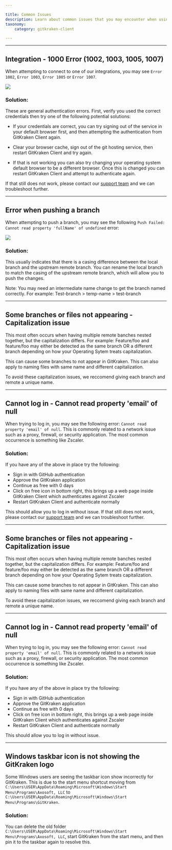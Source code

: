 ```yaml
---

title: Common Issues
description: Learn about common issues that you may encounter when using GitKraken Client.
taxonomy:
    category: gitkraken-client

---
```


***
## Integration - 1000 Error (1002, 1003, 1005, 1007)
When attempting to connect to one of our integrations, you may see `Error 1002`, `Error 1003`, `Error 1005` or `Error 1007`.

<img src="/wp-content/uploads/error-1002.png" srcset="/wp-content/uploads/error-1002@2x.png 2x" class="img-responsive center img-bordered">

### Solution:
These are general authentication errors.  First, verify you used the correct credentials then try one of the following potential solutions:

- If your credentials are correct, you can try signing out of the service in your default browser first, and then attempting the authentication from GitKraken Client again.

- Clear your browser cache, sign out of the git hosting service, then restart GitKraken Client and try again.

- If that is not working you can also try changing your operating system default browser to be a different browser. Once this is changed you can restart GitKraken Client and attempt to authenticate again.

If that still does not work, please contact our [support team](https://www.gitkraken.com/contact) and we can troubleshoot further.

 
***

## Error when pushing a branch
When attempting to push a branch, you may see the following `Push Failed: Cannot read property 'fullName' of undefined` error:

<img src="/wp-content/uploads/push-error.png" class="img-responsive center img-bordered">

### Solution:
This usually indicates that there is a casing difference between the local branch and the upstream remote branch.  You can rename the local branch to match the casing of the upstream remote branch, which will allow you to push the changes.  

<div class='callout callout--warning'>
    <p>Note: You may need an intermediate name change to get the branch named correctly.  For example: Test-branch > temp-name > test-branch</p>
</div>

***
## Some branches or files not appearing - Capitalization issue

This most often occurs when having multiple remote banches nested together, but the capitalization differs. For example: Feature/foo and feature/foo may either be detected as the same branch OR a different branch depending on how your Operating Sytem treats capitalization.

This can cause some branches to not appear in GitKraken. This can also apply to naming files with same name and different capitalization.

 To avoid these capitalization issues, we reccomend giving each branch and remote a unique name.

***
## Cannot log in - Cannot read property 'email' of null
When trying to log in, you may see the following error: `Cannot read property 'email' of null`. This is commonly related to a network issue such as a proxy, firewall, or security application. The most common occurrence is something like Zscaler.

### Solution:
If you have any of the above in place try the following:

- Sign in with GitHub authentication
- Approve the GitKraken application
- Continue as free with 0 days
- Click on free icon in bottom right, this brings up a web page inside GitKraken Client which authenticates against Zscaler
- Restart GitKraken Client and authenticate normally

This should allow you to log in without issue. If that still does not work, please contact our [support team](https://www.gitkraken.com/contact) and we can troubleshoot further.

***

## Some branches or files not appearing - Capitalization issue

This most often occurs when having multiple remote banches nested together, but the capitalization differs. For example: Feature/foo and feature/foo may either be detected as the same branch OR a different branch depending on how your Operating Sytem treats capitalization.

This can cause some branches to not appear in GitKraken. This can also apply to naming files with same name and different capitalization.

 To avoid these capitalization issues, we reccomend giving each branch and remote a unique name.

***

## Cannot log in - Cannot read property 'email' of null
When trying to log in, you may see the following error: `Cannot read property 'email' of null`. This is commonly related to a network issue such as a proxy, firewall, or security application. The most common occurrence is something like Zscaler.

### Solution:
If you have any of the above in place try the following:

- Sign in with GitHub authentication
- Approve the GitKraken application
- Continue as free with 0 days
- Click on free icon in bottom right, this brings up a web page inside GitKraken Client which authenticates against Zscaler
- Restart GitKraken Client and authenticate normally

This should allow you to log in without issue.

***

## Windows taskbar icon is not showing the GitKraken logo
Some Windows users are seeing the taskbar icon show incorrectly for GitKraken. This is due to the start menu shortcut moving from ``C:\Users\USER\AppData\Roaming\Microsoft\Windows\Start Menu\Programs\Axosoft, LLC`` to ``C:\Users\USER\AppData\Roaming\Microsoft\Windows\Start Menu\Programs\GitKraken``. 

### Solution:
You can delete the old folder ``C:\Users\USER\AppData\Roaming\Microsoft\Windows\Start Menu\Programs\Axosoft, LLC``, start GitKraken from the start menu, and then pin it to the taskbar again to resolve this.
